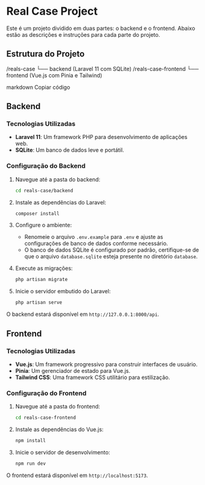# Real Case Project

Este é um projeto dividido em duas partes: o backend e o frontend. Abaixo estão as descrições e instruções para cada parte do projeto.

## Estrutura do Projeto

/reals-case └── backend (Laravel 11 com SQLite) /reals-case-frontend └── frontend (Vue.js com Pinia e Tailwind)

markdown
Copiar código

## Backend

### Tecnologias Utilizadas
- **Laravel 11**: Um framework PHP para desenvolvimento de aplicações web.
- **SQLite**: Um banco de dados leve e portátil.

### Configuração do Backend

1. Navegue até a pasta do backend:
    ```bash
    cd reals-case/backend
    ```

2. Instale as dependências do Laravel:
    ```bash
    composer install
    ```

3. Configure o ambiente:
    - Renomeie o arquivo `.env.example` para `.env` e ajuste as configurações de banco de dados conforme necessário.
    - O banco de dados SQLite é configurado por padrão, certifique-se de que o arquivo `database.sqlite` esteja presente no diretório `database`.

4. Execute as migrações:
    ```bash
    php artisan migrate
    ```

5. Inicie o servidor embutido do Laravel:
    ```bash
    php artisan serve
    ```

O backend estará disponível em `http://127.0.0.1:8000/api`.

## Frontend

### Tecnologias Utilizadas
- **Vue.js**: Um framework progressivo para construir interfaces de usuário.
- **Pinia**: Um gerenciador de estado para Vue.js.
- **Tailwind CSS**: Uma framework CSS utilitário para estilização.

### Configuração do Frontend

1. Navegue até a pasta do frontend:
    ```bash
    cd reals-case-frontend
    ```

2. Instale as dependências do Vue.js:
    ```bash
    npm install
    ```

3. Inicie o servidor de desenvolvimento:
    ```bash
    npm run dev
    ```

O frontend estará disponível em `http://localhost:5173`.